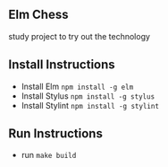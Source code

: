 ## Elm Chess
study project to try out the technology

## Install Instructions
- Install Elm `npm install -g elm`
- Install Stylus `npm install -g stylus`
- Install Stylint `npm install -g stylint`

## Run Instructions
- run `make build`
